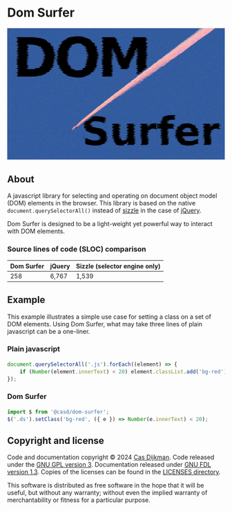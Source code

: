 <!--
SPDX-FileCopyrightText: 2024 Cas Dijkman

SPDX-License-Identifier: GFDL-1.3-only
-->

# Dom Surfer

<p align="center">
    <img src="logo.jpg" alt="Dom Surfer logo">
</p>

## About

A javascript library for selecting and operating on document object model (DOM) elements in the browser.
This library is based on the native `document.querySelectorAll()` instead of
[sizzle](https://github.com/jquery/sizzle) in the case of
[jQuery](https://github.com/jquery/jquery).

Dom Surfer is designed to be a light-weight yet powerful way to interact with DOM elements.

### Source lines of code (SLOC) comparison

| Dom Surfer | jQuery | Sizzle (selector engine only) |
|------------|--------|-------------------------------|
| 258        | 6,767  | 1,539                         |

## Example

This example illustrates a simple use case for setting a class on a set of DOM elements.
Using Dom Surfer, what may take three lines of plain javascript can be a one-liner.

### Plain javascript

```javascript
document.querySelectorAll('.js').forEach((element) => {
    if (Number(element.innerText) < 20) element.classList.add('bg-red');
});
```

### Dom Surfer

```javascript
import $ from '@casd/dom-surfer';
$('.ds').setClass('bg-red', ({ e }) => Number(e.innerText) < 20);
```

## Copyright and license

Code and documentation copyright © 2024 [Cas Dijkman](https://cdijkman.nl).
Code released under the [GNU GPL version 3](https://www.gnu.org/licenses/gpl-3.0.en.html).
Documentation released under [GNU FDL version 1.3](https://www.gnu.org/licenses/fdl-1.3.html).
Copies of the licenses can be found in the [LICENSES directory](LICENSES).

This software is distributed as free software in the hope that it will be useful, but
without any warranty; without even the implied warranty of merchantability or fitness for
a particular purpose.
